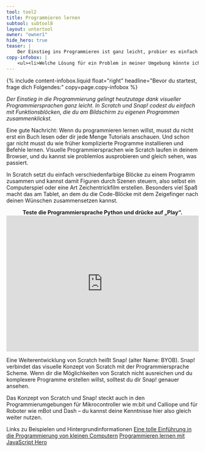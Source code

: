 ```yaml
---
tool: tool2
title: Programmieren lernen
subtool: subtool8
layout: untertool
owner: "owner1"
hide_hero: true
teaser: |
    Der Einstieg ins Programmieren ist ganz leicht, probier es einfach mal aus! Hier findest du viele Tipps.
copy-infobox: |
    <ul><li>Welche Lösung für ein Problem in meiner Umgebung könnte ich automatisieren - also programmieren?</li><li>Kann ich das, was ich Programmieren möchte, mit einer visuellen Programmiersprache umsetzen?</li></ul>
---
```

{% include content-infobox.liquid float="right" headline="Bevor du startest, frage dich Folgendes:" copy=page.copy-infobox %}

*Der Einstieg in die Programmierung gelingt heutzutage dank visueller Programmiersprachen ganz leicht. In Scratch und Snap! codest du einfach mit Funktionsblöcken, die du am Bildschirm zu eigenen Programmen zusammenklickst.*

Eine gute Nachricht: Wenn du programmieren lernen willst, musst du nicht erst ein Buch lesen oder dir jede Menge Tutorials anschauen. Und schon gar nicht musst du wie früher komplizierte Programme installieren und Befehle lernen. Visuelle Programmiersprachen wie Scratch laufen in deinem Browser, und du kannst sie problemlos ausprobieren und gleich sehen, was passiert.

In Scratch setzt du einfach verschiedenfarbige Blöcke zu einem Programm zusammen und kannst damit Figuren durch Szenen steuern, also selbst ein Computerspiel oder eine Art Zeichentrickfilm erstellen. Besonders viel Spaß macht das am Tablet, an dem du die Code-Blöcke mit dem Zeigefinger nach deinen Wünschen zusammensetzen kannst.

<center><strong>Teste die Programmiersprache Python und drücke auf „Play“.</strong></center>
<div class="videoiframe"><iframe src="https://trinket.io/embed/python/840be3db9c" width="100%" height="356" frameborder="0" marginwidth="0" marginheight="0" allowfullscreen></iframe></div>


Eine Weiterentwicklung von Scratch heißt Snap! (alter Name: BYOB). Snap! verbindet das visuelle Konzept von Scratch mit der Programmiersprache Scheme. Wenn dir die Möglichkeiten von Scratch nicht ausreichen und du komplexere Programme erstellen willst, solltest du dir Snap! genauer ansehen.

Das Konzept von Scratch und Snap! steckt auch in den Programmierumgebungen für Mikrocontroller wie m:bit und Calliope und für Roboter wie mBot und Dash – du kannst deine Kenntnisse hier also gleich weiter nutzen.
<p class="link-list">
    <span class="link-list-headline">Links zu Beispielen und Hintergrundinformationen</span>
    <a class="external-link" href="http://starthardware.org/" target="_blank">Eine tolle Einführung in die Programmierung von kleinen Computern</a>
    <a class="external-link" href="https://www.jshero.net" target="_blank">Programmieren lernen mit JavaScript Hero</a>
</p>

